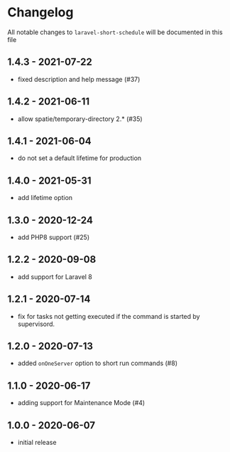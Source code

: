 # Changelog

All notable changes to `laravel-short-schedule` will be documented in this file

## 1.4.3 - 2021-07-22

- fixed description and help message (#37)

## 1.4.2 - 2021-06-11

- allow spatie/temporary-directory 2.* (#35)

## 1.4.1 - 2021-06-04

- do not set a default lifetime for production

## 1.4.0 - 2021-05-31

- add lifetime option

## 1.3.0 - 2020-12-24

- add PHP8 support (#25)

## 1.2.2 - 2020-09-08

- add support for Laravel 8

## 1.2.1 - 2020-07-14

- fix for tasks not getting executed if the command is started by supervisord.

## 1.2.0 - 2020-07-13

- added `onOneServer` option to short run commands (#8)

## 1.1.0 - 2020-06-17

- adding support for Maintenance Mode (#4)

## 1.0.0 - 2020-06-07

- initial release
